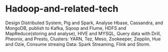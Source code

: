 # Hadoop-and-related-tech
Design Distributed System, Pig and Spark, Analyse Hbase, Cassandra, and MongoDB, publish to Kafka, Sqoop and Flume, HDFS and MapReduce(storing and analyse), HIVE and MYSQL, Query data with Drill, Pheonix, and Presto, Clusters: YARN, Tez, Meso, Zookeeper, Zepplin, Hue and Ozie, Consume streaing Data: Spark Streaming, Flink and Storm.
